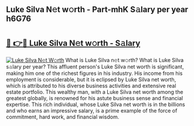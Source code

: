 ## Luke Silva N𝚎t w𝚘rth - Part-mhK S𝚊lary per year h6G76

# <h2><a href="http://gc1l1b.nevu.top/?p=Luke+Silva">🔗 👉🔴 Luke Silva N𝚎t w𝚘rth - S𝚊lary</a></h2>

[![Luke Silva N𝚎t W𝚘rth](https://i.imgur.com/Oavwk0R.jpeg)](http://gc1l1b.nevu.top/?p=Luke+Silva)
What is Luke Silva n𝚎t w𝚘rth? What is Luke Silva s𝚊lary per year?
This affluent person's Luke Silva net worth is significant, making him one of the richest figures in his industry. His income from his employment is considerable, but it is eclipsed by Luke Silva net worth, which is attributed to his diverse business activities and extensive real estate portfolio. This wealthy man, with a Luke Silva net worth among the greatest globally, is renowned for his astute business sense and financial expertise. This rich individual, whose Luke Silva net worth is in the billions and who earns an impressive salary, is a prime example of the force of commitment, hard work, and financial wisdom.
